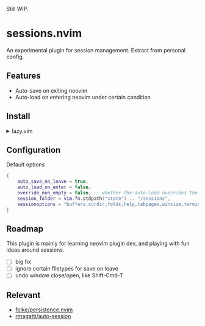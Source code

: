 Still WIP.

# sessions.nvim

An experimental plugin for session management. Extract from personal config.

## Features

- Auto-save on exiting neovim
- Auto-load on entering neovim under certain condition

## Install

<details>
    <summary>lazy.vim</summary>

```lua
{
    "aryonal/sessions.nvim",
    init = function()
        require("sessions").setup({
            auto_save_on_leave = true,
            auto_load_on_enter = false,
        })
    end,
}
```

_\* the `setup()` is only for minimal commands and autocmds setting, no significant harm to startup time._

</details>

## Configuration

Default options

```lua
{
    auto_save_on_leave = true,
    auto_load_on_enter = false,
    override_non_empty = false, -- whether the auto-load overrides the file/dir, e.g. `vim .` or `vim path/to/file`
    session_folder = vim.fn.stdpath("state") .. "/sessions",
    sessionoptions = "buffers,curdir,folds,help,tabpages,winsize,terminal",
}
```

## Roadmap

This plugin is mainly for learning neovim plugin dev, and playing with fun ideas around sessions.

- [ ] big fix
- [ ] ignore certain filetypes for save on leave
- [ ] undo window close/open, like Shift-Cmd-T

## Relevant

- [folke/persistence.nvim](https://github.com/folke/persistence.nvim)
- [rmagatti/auto-session](https://github.com/rmagatti/auto-session)
